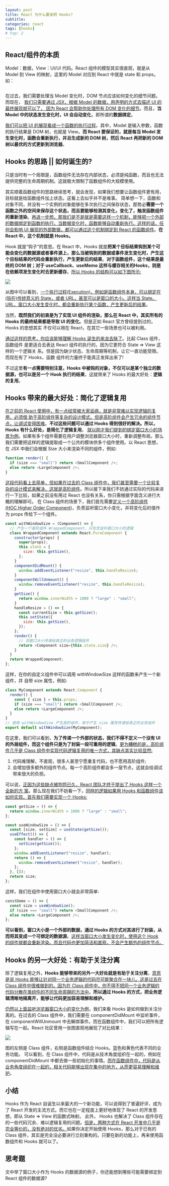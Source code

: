 ```yaml
---
layout: post
title: React 为什么要发明 Hooks?
subtitle:
categories: react
tags: [hooks]
# top: 2
---
```


## React/组件的本质

Model：数据，View：UI/UI 代码。React 组件的模型其实很直观，就是从 Model 到 View 的映射，这里的 Model 对应到 React 中就是 state 和 props。如：

<img src="assets/2021-08-08-2.why-hooks/2024-02-07-20-38-21-image.png" title="" alt="" data-align="inline">

在过去，我们需要处理当 Model 变化时，DOM 节点应该如何变化的细节问题。而现在， <u>我们只需要通过 JSX，根据 Model 的数据，用声明的方式去描述 UI 的最终展现就可以了， 因为 React 会帮助你处理所有 DOM 变化的细节</u>。而且，**当 Model 中的状态发生变化时，UI 会自动变化**，即所谓的**数据绑定**。

<u>我们可以把 UI 的展现看成一个函数的执行过程</u>。其中，Model 是输入参数，函数的执行结果是 DOM 树，也就是 View。**而 React 要保证的，就是每当 Model 发生变化时，函数会重新执行，并且生成新的 DOM 树，然后 React 再把新的 DOM 树以最优的方式更新到浏览器**。

## Hooks 的思路 || 如何诞生的?

只是当时有一个局限是，函数组件无法存在内部状态，必须是纯函数，而且也无法提供完整的生命周期机制。这就极大限制了函数组件的大规模使用。

其实顺着函数组件的思路继续思考，就会发现，如果我们想要让函数组件更有用，目标就是给函数组件加上状态。这看上去似乎并不是难事。
简单想一下，函数和对象不同，并没有一个实例的对象能够在多次执行之间保存状态，那势必**需要一个函数之外的空间来保存这个状态，而且要能够检测其变化，变化了，触发函数组件的重新渲染**。<u>再进一步想，那我们是不是就是需要这样一个机制，能够把一个外部的数据绑定到函数的执行。当数据变化时，函数能够自动重新执行。这样的话，任何会影响 UI 展现的外部数据，都可以通过这个机制绑定到 React 的函数组件</u>。**在 React 中，这个机制就是 Hooks。**

Hook 就是“钩子”的意思。在 React 中，Hooks 就是**把某个目标结果钩到某个可能会变化的数据源或者事件源上，那么当被钩到的数据或事件发生变化时，产生这个目标结果的代码会重新执行，产生更新后的结果**。**对于函数组件，这个结果是最终的 DOM 树；对于 useCallback、useMemo 这样与缓存相关的Hooks，则是在依赖项发生变化时去更新缓存**。<u>所以 Hooks 的结构可以如下图所示:</u>

![](assets/2021-08-08-2.why-hooks/2024-02-07-20-42-19-image.png)

从图中可以看到，<u>一个执行过程(Execution)，例如是函数组件本身，可以绑定在(钩在)传统意义的 State，或者 URL，甚至可以是窗口的大小。这样当 State、URL、窗口大小发生变化时，都会重新执行某个函数，产生更新后的结果</u>。

当然，**既然我们的初衷是为了实现 UI 组件的渲染，那么在 React 中，其实所有的 Hooks 的最终结果都是导致 UI 的变化**。但是正如 React 官方曾经提到过的，Hooks 的思想其实 不仅可以用在 React，在其它一些场景也可以被利用。

<u>通过这样的思考，你应该能够理解 Hooks 诞生的来龙去脉了</u>。比起 Class 组件，函数组件 是更适合去表达 React 组件的执行的，因为它更符合 State => View 这样的一个逻辑关 系。但是因为缺少状态、生命周期等机制，让它一直功能受限。而现在有了 Hooks，函数 组件的力量终于能真正发挥出来了!

不过这里**有一点需要特别注意，Hooks 中被钩的对象，不仅可以是某个独立的数据源，也可以是另一个 Hook 执行的结果**，这就带来了 Hooks 的最大好处：**逻辑的复用**。

## Hooks 带来的最大好处：简化了逻辑复用

<u>在之前的 React 使用中，有一点经常被大家诟病，就是非常难以实现逻辑的复用，必须借 助于高阶组件等复杂的设计模式。但是高阶组件会产生冗余的组件节点，让调试变得困难</u>。**不过这些问题可以通过 Hooks 得到很好的解决。所以，Hooks 有什么好处，是简化了逻辑复用**。
<u>就以刚才我们提到的绑定窗口大小的场景为例</u>。如果有多个组件需要在用户调整浏览器窗口大小时，重新调整布局，那么我们需要把这样的逻辑提取成一个公共的模块供多个组件使用。以 React 思想，在 JSX 中我们会根据 Size 大小来渲染不同的组件，例如:

```javascript
function render() {
  if (size === "small") return <SmallComponent />;
  else return <LargeComponent />;
}
```

<u>这段代码看上去简单，但如果在过去的 Class 组件中，我们甚至需要一个比较复杂的设计模式来解决，这就是高阶组件</u>。所以接下来我们不妨通过实际的代码来进行一下比较，如果之前没有用过 React 也没有关系，你只需根据字面含义进行大概的理解即可。
在 Class 组件的场景下，我们首先需要<u>定义一个高阶组件(HOC,Higher Order Component)</u>，负责监听窗口大小变化，并将变化后的值作为 props 传给下一个组件。

```javascript
const withWindowSize = (Component) => {
  // 产生一个高阶组件 WrappedComponent，只包含监听窗口大小的逻辑
  class WrappedComponent extends React.PureComponent {
    constructor(props) {
      super(props);
      this.state = {
        size: this.getSize(),
      };
    }
    componentDidMount() {
      window.addEventListener("resize", this.handleResize);
    }
    componentWillUnmount() {
      window.removeEventListener("resize", this.handleResize);
    }
    getSize() {
      return window.innerWidth > 1000 ? "large" : "small";
    }
    handleResize = () => {
      const currentSize = this.getSize();
      this.setState({
        size: this.getSize(),
      });
    };
    render() {
      // 将窗口大小传递给真正的业务逻辑组件
      return <Component size={this.state.size} />;
    }
  }
  return WrappedComponent;
};
```

这样，在你的自定义组件中可以调用 withWindowSize 这样的函数来产生一个新组件，并 自带 size 属性，例如:

```javascript
class MyComponent extends React.Component {
  render() {
    const { size } = this.props;
    if (size === "small") return <SmallComponent />;
    else return <LargeComponent />;
  }
}
// 使用 withWindowSize 产生高阶组件，用于产生 size 属性传递给真正的业务组件
export default withWindowSize(MyComponent);
```

在这里，我们可以看到，**为了传递一个外部的状态，我们不得不定义一个没有 UI 的外层组件，而这个组件只是为了封装一段可重用的逻辑**。<u>更为糟糕的是，高阶组件几乎是 Class 组件中实现代码逻辑复用的唯一方式，其缺点其实比较显然:</u>

1. 代码难理解，不直观，很多人甚至宁愿重复代码，也不愿用高阶组件;
2. 会增加很多额外的组件节点。每一个高阶组件都会多一层节点，这就会给调试带来很大的负担。

可以说，<u>正因为这些缺点被抱怨已久，React 团队才终于提出了 Hooks 这样一个全新的方 案</u>。那么现在我们不妨看一下，<u>同样的逻辑如果用 Hooks 和函数组件该如何实现。首先我们需要实现一个 Hooks:</u>

```javascript
const getSize = () => {
  return window.innerWidth > 1000 ? "large" : "small";
};

const useWindowSize = () => {
  const [size, setSize] = useState(getSize());
  useEffect(() => {
    const handler = () => {
      setSize(getSize());
    };
    window.addEventListener("resize", handler);
    return () => {
      window.removeEventListener("resize", handler);
    };
  }, []);
  return size;
};
```

这样，我们在组件中使用窗口大小就会非常简单:

```javascript
constDemo = () => {
  const size = useWindowSize();
  if (size === "small") return <SmallComponent />;
  else return <LargeComponent />;
};
```

**可以看到，窗口大小是一个外部的数据，通过 Hooks 的方式对其进行了封装，从而将其变成一个可绑定的数据源**。<u>这样当窗口大小发生变化时，使用这个 Hook 的组件就都会重新渲染。而且代码也更加简洁和直观，不会产生额外的组件节点。</u>

## Hooks 的另一大好处：有助于关注分离

除了逻辑复用之外，**Hooks 能够带来的另外一大好处就是有助于关注分离**，<u>意思是说 Hooks 能够让针对同一个业务逻辑的代码尽可能聚合在一块儿。这是过去在 Class 组件中很难做到的。因为在 Class 组件中，你不得不把同一个业务逻辑的代码分散在类组件的不同生命周期的方法中</u>。**所以通过 Hooks 的方式，把业务逻辑清晰地隔离开，能够让代码更加容易理解和维护。**

<u>仍然以上面监听浏览器窗口大小的变化为例</u>，我们来看 Hooks 是如何做到关注分离的。在过去的 Class 组件中，我们需要在 componentDidMount 中监听事件，在 componentWillUnmount 中去解绑事件。而在函数组件中，我们可以把所有逻辑写在一起。React 社区曾用一张图直观地展现了对比结果：

![](assets/2021-08-08-2.why-hooks/2024-02-07-20-58-04-image.png)

图的左侧是 Class 组件，右侧是函数组件结合 Hooks。蓝色和黄色代表不同的业务功能。 可以看到，在 Class 组件中，代码是从技术角度组织在一起的，例如在 componentDidMount 中都去做一些初始化的事情。<u>而在函数组件中，代码是从业务角度组织在一起的，相关代码能够出现在集中的地方，从而更容易理解和维护</u>。

## 小结

Hooks 作为 React 自诞生以来最大的一个新功能，可以说得到了普遍好评，成为了 React 开发的主流方式。而它也在一定程度上更好地体现了 React 的开发思想，即从 State => View 的函数式映射。
此外， Hooks 也解决了 Class 组件存在的一些代码冗余、难以逻辑复用的问题。<u>但是，两种方式在 React 开发中几乎是完全等价的，没有绝对的优劣。</u>如果你决定开始使用 Hooks，那么对于已有的 Class 组件，其实是完全没必要进行立刻重构的。只要在新的功能上，再来使用函数组件和 Hooks 就可以了。

## 思考题

文中举了窗口大小作为 Hooks 的数据源的例子，你还能想到哪些可能需要绑定到 React 组件的数据源?
